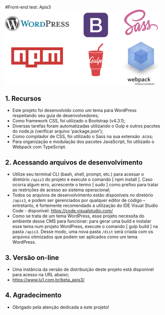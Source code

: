#Front-end test: Apis3
![alt text](https://raw.githubusercontent.com/maxlu1/apis3/master/image19.png)

## 1. Recursos 
* Este projeto foi desenvolvido como um tema para WordPress respeitando seu guia de desenvolvedores;
* Como framework CSS, foi utilizado o Bootstrap (v4.3.1);
* Diversas tarefas foram automatizadas utilizando o Gulp e outros pacotes do node.js (verificar arquivo ‘package.json’);
* Como compilador de CSS, foi utilizado o Sass na sua extensão .scss;
* Para organização e modulação dos pacotes JavaScript, foi utilizado o Webpack com TypeScript.


## 2. Acessando arquivos de desenvolvimento
* Utilize seu terminal CLI (bash, shell, prompt, etc.) para acessar o diretório `/apis3` do projeto e execute o comando [ npm install ]. Caso ocorra algum erro, acrescente o termo [ sudo ] como prefixo para tratar as restrições de acesso ao sistema operacional;
* Todos os arquivos de desenvolvimento estão disponíveis no diretório `/apis3`,  e podem ser gerenciados por qualquer editor de código – entretanto, é fortemente recomendado a utilização do IDE Visual Studio Code - disponível: https://code.visualstudio.com/
* Como se trata de um tema WordPress, esse projeto necessita do ambiente desse CMS para funcionar: para gerar uma build e instalar esse tema num projeto WordPress, execute o comando [ gulp build ] na pasta `/apis3`. Desse modo, uma nova pasta `/dist` será criada com os arquivos otimizados que podem ser aplicados como um tema WordPress.

## 3. Versão on-line
* Uma instância da versão de distribuição deste projeto está disponível para acesso na URL abaixo;
* https://www.lu1.com.br/beta_apis3/

## 4. Agradecimento
* Obrigado pela atenção dedicada a este projeto!